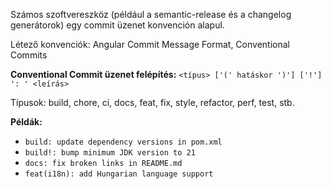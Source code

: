 Számos szoftvereszköz (például a semantic-release és a changelog generátorok) egy commit üzenet konvención alapul.

Létező konvenciók: Angular Commit Message Format, Conventional Commits

**Conventional Commit üzenet felépítés:**
`<típus> ['(' hatáskor ')'] ['!'] ': ' <leírás>`

Típusok: build, chore, ci, docs, feat, fix, style, refactor, perf, test, stb.

**Példák:**
- `build: update dependency versions in pom.xml`
- `build!: bump minimum JDK version to 21`
- `docs: fix broken links in README.md`
- `feat(i18n): add Hungarian language support`